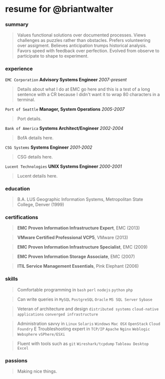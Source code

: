 # resume for @briantwalter

### summary
> Values functional solutions over documented processes.  Views challenges as puzzles rather than obstacles.  Prefers volunteering over assigment.  Believes anticipation trumps historical analysis.  Favors speed with feedback over perfection.  Evolved from observe to participate to shape to experiment.

### experience
`EMC Corporation` **Advisory Systems Engineer** *2007-present*
> Details about what I do at EMC go here and this is a test of a long sentence
with a CR because I didn't want it to wrap 80 characters in a terminal.

`Port of Seattle` **Manager, System Operations** *2005-2007*
> Port details.

`Bank of America` **Systems Architect/Engineer** *2002-2004*
> BofA details here.

`CSG Systems` **Systems Engineer** *2001-2002*
> CSG details here.

`Lucent Technologies` **UNIX Systems Engineer** *2000-2001*
> Lucent details here.

### education
> B.A. LUS Geographic Information Systems, Metropolitan State College, Denver (1999)

### certifications
> **EMC Proven Information Infrastructure Expert**, EMC (2013)

> **VMware Certified Professional VCP5**, VMware  (2013)

> **EMC Proven Information Infrastructure Specialist**, EMC (2009)

> **EMC Proven Information Storage Associate**, EMC (2007)

> **ITIL Service Management Essentials**, Pink Elephant (2006)

### skills
> Comfortable programming in `bash` `perl` `nodejs` `python` `php` 

> Can write queries in `MySQL` `PostgreSQL` `Oracle` `MS SQL Server` `Sybase`

> Veteran of architecture and design `distributed systems` `cloud-native applications` `converged infrastructure`

> Administration savvy in `Linux` `Solaris` `Windows` `Mac OSX` `OpenStack` `Cloud Foundry`
E
> Troubleshooting expert in `TCP/IP` `Apache` `Nginx` `Weblogic` `Websphere` `vSPhere/ESXi` 

> Fluent with tools such as `git` `Wireshark/tcpdump` `Tableau Desktop` `Excel`

### passions
> Making nice things.
